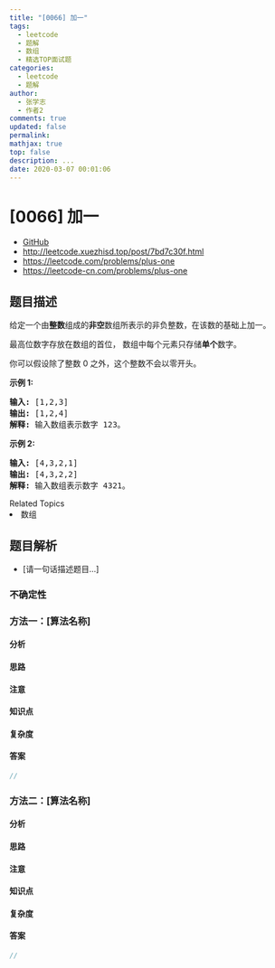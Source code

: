 ```yaml
---
title: "[0066] 加一"
tags:
  - leetcode
  - 题解
  - 数组
  - 精选TOP面试题
categories:
  - leetcode
  - 题解
author:
  - 张学志
  - 作者2
comments: true
updated: false
permalink:
mathjax: true
top: false
description: ...
date: 2020-03-07 00:01:06
---
```



# [0066] 加一
* [GitHub](https://github.com/algoboy101/LeetCodeCrowdsource/tree/master/_posts/QA/%5B0066%5D%20%E5%8A%A0%E4%B8%80.md)
* http://leetcode.xuezhisd.top/post/7bd7c30f.html
* https://leetcode.com/problems/plus-one
* https://leetcode-cn.com/problems/plus-one


## 题目描述

<p>给定一个由<strong>整数</strong>组成的<strong>非空</strong>数组所表示的非负整数，在该数的基础上加一。</p>

<p>最高位数字存放在数组的首位， 数组中每个元素只存储<strong>单个</strong>数字。</p>

<p>你可以假设除了整数 0 之外，这个整数不会以零开头。</p>

<p><strong>示例&nbsp;1:</strong></p>

<pre><strong>输入:</strong> [1,2,3]
<strong>输出:</strong> [1,2,4]
<strong>解释:</strong> 输入数组表示数字 123。
</pre>

<p><strong>示例&nbsp;2:</strong></p>

<pre><strong>输入:</strong> [4,3,2,1]
<strong>输出:</strong> [4,3,2,2]
<strong>解释:</strong> 输入数组表示数字 4321。
</pre>
<div><div>Related Topics</div><div><li>数组</li></div></div>


## 题目解析
* [请一句话描述题目...]

### 不确定性


### 方法一：[算法名称]

#### 分析

#### 思路

#### 注意

#### 知识点

#### 复杂度

#### 答案

```cpp
//
```


### 方法二：[算法名称]

#### 分析

#### 思路

#### 注意

#### 知识点

#### 复杂度

#### 答案

```cpp
//
```


